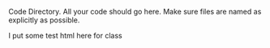 Code Directory. All your code should go here. Make sure files are named as explicitly as possible.

I put some test html here for class
